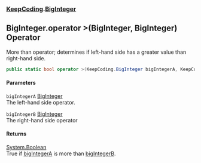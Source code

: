 ### [KeepCoding](KeepCoding.md 'KeepCoding').[BigInteger](KeepCoding_BigInteger.md 'KeepCoding.BigInteger')
## BigInteger.operator &gt;(BigInteger, BigInteger) Operator
More than operator; determines if left-hand side has a greater value than right-hand side.  
```csharp
public static bool operator >(KeepCoding.BigInteger bigIntegerA, KeepCoding.BigInteger bigIntegerB);
```
#### Parameters
<a name='KeepCoding_BigInteger_op_GreaterThan(KeepCoding_BigInteger_KeepCoding_BigInteger)_bigIntegerA'></a>
`bigIntegerA` [BigInteger](KeepCoding_BigInteger.md 'KeepCoding.BigInteger')  
The left-hand side operator.
  
<a name='KeepCoding_BigInteger_op_GreaterThan(KeepCoding_BigInteger_KeepCoding_BigInteger)_bigIntegerB'></a>
`bigIntegerB` [BigInteger](KeepCoding_BigInteger.md 'KeepCoding.BigInteger')  
The right-hand side operator
  
#### Returns
[System.Boolean](https://docs.microsoft.com/en-us/dotnet/api/System.Boolean 'System.Boolean')  
True if [bigIntegerA](KeepCoding_BigInteger_op_GreaterThan(KeepCoding_BigInteger_KeepCoding_BigInteger).md#KeepCoding_BigInteger_op_GreaterThan(KeepCoding_BigInteger_KeepCoding_BigInteger)_bigIntegerA 'KeepCoding.BigInteger.op_GreaterThan(KeepCoding.BigInteger, KeepCoding.BigInteger).bigIntegerA') is more than [bigIntegerB](KeepCoding_BigInteger_op_GreaterThan(KeepCoding_BigInteger_KeepCoding_BigInteger).md#KeepCoding_BigInteger_op_GreaterThan(KeepCoding_BigInteger_KeepCoding_BigInteger)_bigIntegerB 'KeepCoding.BigInteger.op_GreaterThan(KeepCoding.BigInteger, KeepCoding.BigInteger).bigIntegerB').
